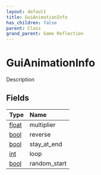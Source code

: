 ```yaml
---
layout: default
title: GuiAnimationInfo
has_children: false
parent: Class
grand_parent: Game Reflection
---
```

# GuiAnimationInfo
Description 

## Fields

| Type | Name |
|:-------------|:--------------|
| [float](/docs/game-reflection/components/float) | multiplier |
| [bool](/docs/game-reflection/components/bool) | reverse |
| [bool](/docs/game-reflection/components/bool) | stay_at_end |
| [int](/docs/game-reflection/enums/int) | loop |
| [bool](/docs/game-reflection/components/bool) | random_start |


